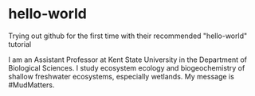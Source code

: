 # hello-world
Trying out github for the first time with their recommended "hello-world" tutorial

I am an Assistant Professor at Kent State University in the Department of Biological Sciences. I study ecosystem ecology and biogeochemistry of shallow freshwater ecosystems, especially wetlands. My message is #MudMatters.
